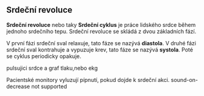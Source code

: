 ## Srdeční revoluce

**Srdeční revoluce** nebo taky **Srdeční cyklus** je práce lidského srdce během 
jednoho srdečního tepu. Srdeční revoluce se skládá z dvou základních fází.

V první fázi srdeční sval relaxuje, tato fáze se nazývá **diastola**.
V druhé fázi srdeční sval kontrahuje a vypuzuje krev, tato fáze se nazývá **systola**.
Poté se cyklus periodicky opakuje.

<bdl-cardiaccycle1>pulsujici srdce a graf tlaku,nebo ekg</bdl-cardiacycle1>  

Pacientské monitory vyluzují pípnutí, pokud dojde k srdeční akci.
<bdl-sound-on-increase 
  thresholdvalue="1e+7" fromid="id4" refindex="8">
  sound-on-decrease not supported
</bdl-audio-on-increase>




  

